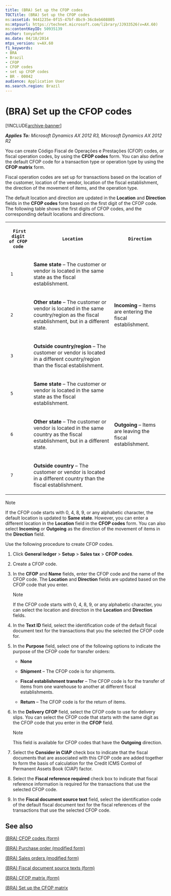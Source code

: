 ```yaml
---
title: (BRA) Set up the CFOP codes
TOCTitle: (BRA) Set up the CFOP codes
ms:assetid: 9441235e-0f15-47bf-8bc9-36c8eb608805
ms:mtpsurl: https://technet.microsoft.com/library/JJ933526(v=AX.60)
ms:contentKeyID: 50935139
author: tonyafehr
ms.date: 04/18/2014
mtps_version: v=AX.60
f1_keywords:
- BRA
- Brazil
- CFOP
- CFOP codes
- set up CFOP codes
- BR - 00042
audience: Application User
ms.search.region: Brazil
---
```


# (BRA) Set up the CFOP codes 


[!INCLUDE[archive-banner](includes/archive-banner.md)]


_**Applies To:** Microsoft Dynamics AX 2012 R3, Microsoft Dynamics AX 2012 R2_

You can create Código Fiscal de Operações e Prestações (CFOP) codes, or fiscal operation codes, by using the **CFOP codes** form. You can also define the default CFOP code for a transaction type or operation type by using the **CFOP matrix** form.

Fiscal operation codes are set up for transactions based on the location of the customer, location of the vendor, location of the fiscal establishment, the direction of the movement of items, and the operation type.

The default location and direction are updated in the **Location** and **Direction** fields in the **CFOP codes** form based on the first digit of the CFOP code. The following table shows the first digits of CFOP codes, and the corresponding default locations and directions.

<table xmlns="http://www.w3.org/1999/xhtml">
  <tr>
    <th> <p>
   
	 First digit of CFOP code
  </p> </th>
    <th> <p>
   
	 Location
  </p> </th>
    <th> <p>
   
	 Direction
  </p> </th>
  </tr>
  <tr>
    <td> <p>
   
	 1
  </p> </td>
    <td> <p> <strong>Same state</strong> – The customer or vendor is located in the same state as the fiscal establishment.
  </p> </td>
    <td rowspan="3"> <p> <strong>Incoming</strong> – Items are entering the fiscal establishment.
  </p> </td>
  </tr>
  <tr>
    <td> <p>
   
	 2
  </p> </td>
    <td> <p> <strong>Other state</strong> – The customer or vendor is located in the same country/region as the fiscal establishment, but in a different state.
  </p> </td>
  </tr>
  <tr>
    <td> <p>
   
	 3
  </p> </td>
    <td> <p> <strong>Outside country/region</strong> – The customer or vendor is located in a different country/region than the fiscal establishment.
  </p> </td>
  </tr>
  <tr>
    <td> <p>
   
	 5
  </p> </td>
    <td> <p> <strong>Same state</strong> – The customer or vendor is located in the same state as the fiscal establishment.
  </p> </td>
    <td rowspan="3"> <p> <strong>Outgoing</strong> – Items are leaving the fiscal establishment.
  </p> </td>
  </tr>
  <tr>
    <td> <p>
   
	 6
  </p> </td>
    <td> <p> <strong>Other state</strong> – The customer or vendor is located in the same country as the fiscal establishment, but in a different state.
  </p> </td>
  </tr>
  <tr>
    <td> <p>
   
	 7
  </p> </td>
    <td> <p> <strong>Outside country</strong> – The customer or vendor is located in a different country than the fiscal establishment.
  </p> </td>
  </tr>
</table>



> [!NOTE]
> <P>If the CFOP code starts with 0, 4, 8, 9, or any alphabetic character, the default location is updated to <STRONG>Same state</STRONG>. However, you can enter a different location in the <STRONG>Location</STRONG> field in the <STRONG>CFOP codes</STRONG> form. You can also select <STRONG>Incoming</STRONG> or <STRONG>Outgoing</STRONG> as the direction of the movement of items in the <STRONG>Direction</STRONG> field.</P>



Use the following procedure to create CFOP codes.

1.  Click **General ledger** \> **Setup** \> **Sales tax** \> **CFOP codes**.

2.  Create a CFOP code.

3.  In the **CFOP** and **Name** fields, enter the CFOP code and the name of the CFOP code. The **Location** and **Direction** fields are updated based on the CFOP code that you enter.
    

    > [!NOTE]
    > <P>If the CFOP code starts with 0, 4, 8, 9, or any alphabetic character, you can select the location and direction in the <STRONG>Location</STRONG> and <STRONG>Direction</STRONG> fields.</P>



4.  In the **Text ID** field, select the identification code of the default fiscal document text for the transactions that you the selected the CFOP code for.

5.  In the **Purpose** field, select one of the following options to indicate the purpose of the CFOP code for transfer orders:
    
      - **None**
    
      - **Shipment** – The CFOP code is for shipments.
    
      - **Fiscal establishment transfer** – The CFOP code is for the transfer of items from one warehouse to another at different fiscal establishments.
    
      - **Return** – The CFOP code is for the return of items.

6.  In the **Delivery CFOP** field, select the CFOP code to use for delivery slips. You can select the CFOP code that starts with the same digit as the CFOP code that you enter in the **CFOP** field.
    

    > [!NOTE]
    > <P>This field is available for CFOP codes that have the <STRONG>Outgoing</STRONG> direction.</P>



7.  Select the **Consider in CIAP** check box to indicate that the fiscal documents that are associated with this CFOP code are added together to form the basis of calculation for the Credit ICMS Control of Permanent Assets Book (CIAP) factor.

8.  Select the **Fiscal reference required** check box to indicate that fiscal reference information is required for the transactions that use the selected CFOP code.

9.  In the **Fiscal document source text** field, select the identification code of the default fiscal document text for the fiscal references of the transactions that use the selected CFOP code.

## See also

[(BRA) CFOP codes (form)](https://technet.microsoft.com/library/jj933522\(v=ax.60\))

[(BRA) Purchase order (modified form)](https://technet.microsoft.com/library/jj911277\(v=ax.60\))

[(BRA) Sales orders (modified form)](https://technet.microsoft.com/library/jj911252\(v=ax.60\))

[(BRA) Fiscal document source texts (form)](https://technet.microsoft.com/library/jj663934\(v=ax.60\))

[(BRA) CFOP matrix (form)](https://technet.microsoft.com/library/jj933496\(v=ax.60\))

[(BRA) Set up the CFOP matrix](bra-set-up-the-cfop-matrix.md)

  


